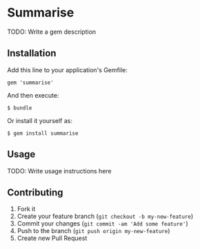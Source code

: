 # Summarise

TODO: Write a gem description

## Installation

Add this line to your application's Gemfile:

    gem 'summarise'

And then execute:

    $ bundle

Or install it yourself as:

    $ gem install summarise

## Usage

TODO: Write usage instructions here

## Contributing

1. Fork it
2. Create your feature branch (`git checkout -b my-new-feature`)
3. Commit your changes (`git commit -am 'Add some feature'`)
4. Push to the branch (`git push origin my-new-feature`)
5. Create new Pull Request

